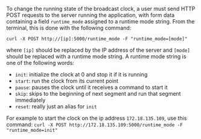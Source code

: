 To change the running state of the broadcast clock, a user must send HTTP POST requests to the server running the application, with form data containing a field `runtime_mode` assigned to a runtime mode string. From the terminal, this is done with the following command:

`curl -X POST http://[ip]:5000/runtime_mode -F "runtime_mode=[mode]"`

where `[ip]` should be replaced by the IP address of the server and `[mode]` should be replaced with a runtime mode string.
A runtime mode string is one of the following words:
- `init`: initialize the clock at 0 and stop it if it is running
- `start`: run the clock from its current point
- `pause`: pauses the clock until it receives a command to start it
- `skip`: skips to the beginning of next segment and run that segment immediately
- `reset`: really just an alias for `init`

For example to start the clock on the ip address `172.18.135.109`, use this command:
	`curl -X POST http://172.18.135.109:5000/runtime_mode -F "runtime_mode=init"`
